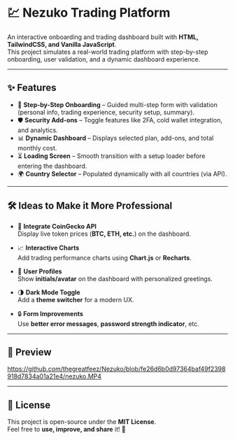 # 💹 Nezuko Trading Platform

An interactive onboarding and trading dashboard built with **HTML, TailwindCSS, and Vanilla JavaScript**.  
This project simulates a real-world trading platform with step-by-step onboarding, user validation, and a dynamic dashboard experience.  

---

## ✨ Features

- 🧭 **Step-by-Step Onboarding** – Guided multi-step form with validation (personal info, trading experience, security setup, summary).  
- 🛡 **Security Add-ons** – Toggle features like 2FA, cold wallet integration, and analytics.  
- 📊 **Dynamic Dashboard** – Displays selected plan, add-ons, and total monthly cost.  
- ⏳ **Loading Screen** – Smooth transition with a setup loader before entering the dashboard.  
- 🌍 **Country Selector** – Populated dynamically with all countries (via API).  

---
## 🛠 Ideas to Make it More Professional

- 🔗 **Integrate CoinGecko API**  
  Display live token prices (**BTC, ETH, etc.**) on the dashboard.  

- 📈 **Interactive Charts**  
  Add trading performance charts using **Chart.js** or **Recharts**.  

- 👤 **User Profiles**  
  Show **initials/avatar** on the dashboard with personalized greetings.  

- 🌗 **Dark Mode Toggle**  
  Add a **theme switcher** for a modern UX.  

- 🔒 **Form Improvements**  
  Use **better error messages**, **password strength indicator**, etc.  

---

## 📸 Preview
https://github.com/thegreatfeez/Nezuko/blob/fe26d6b0d97364baf49f2398918d7834a01a21e4/nezuko.MP4

---

## 📜 License

This project is open-source under the **MIT License**.  
Feel free to **use, improve, and share** it! 🚀
